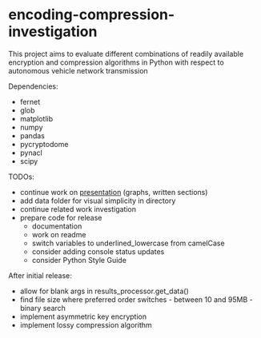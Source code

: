 # encoding-compression-investigation
This project aims to evaluate different combinations of readily available encryption and compression algorithms in Python with respect to autonomous vehicle network transmission

Dependencies:
* fernet
* glob
* matplotlib
* numpy
* pandas
* pycryptodome
* pynacl
* scipy

TODOs:
* continue work on [presentation](https://docs.google.com/presentation/d/14oVvg1r6otz2AWvUPbUb9OIdrnhWZbaUL2YM-4GuaRQ/edit?usp=sharing "link to private Google Slide") (graphs, written sections)
* add data folder for visual simplicity in directory
* continue related work investigation
* prepare code for release
    * documentation
    * work on readme
    * switch variables to underlined_lowercase from camelCase
    * consider adding console status updates
    * consider Python Style Guide

After initial release:
* allow for blank args in results_processor.get_data()
* find file size where preferred order switches - between 10 and 95MB - binary search
* implement asymmetric key encryption
* implement lossy compression algorithm